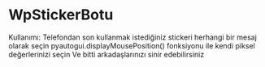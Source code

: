 # WpStickerBotu
Kullanımı:
Telefondan son kullanmak istediğiniz stickeri herhangi bir mesaj olarak seçin
pyautogui.displayMousePosition() fonksiyonu ile kendi piksel değerlerinizi seçin
Ve bitti arkadaşlarınızı sinir edebilirsiniz



